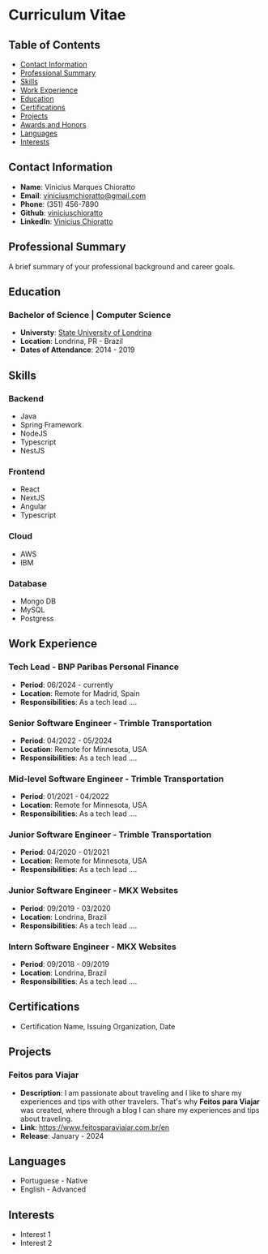 # Curriculum Vitae

## Table of Contents

- [Contact Information](#contact-information)
- [Professional Summary](#professional-summary)
- [Skills](#skills)
- [Work Experience](#work-experience)
- [Education](#education)
- [Certifications](#certifications)
- [Projects](#projects)
- [Awards and Honors](#awards-and-honors)
- [Languages](#languages)
- [Interests](#interests)

## Contact Information

- **Name**: Vinicius Marques Chioratto
- **Email**: viniciusmchioratto@gmail.com
- **Phone**: (351) 456-7890
- **Github**: [viniciuschioratto](https://github.com/viniciuschioratto)
- **LinkedIn**: [Vinicius Chioratto](https://www.linkedin.com/in/vinicius-chioratto)

## Professional Summary

A brief summary of your professional background and career goals.

## Education

### Bachelor of Science | Computer Science

- **Universty**: [State University of Londrina](https://portal.uel.br/conheca-a-uel/)
- **Location**: Londrina, PR - Brazil
- **Dates of Attendance**: 2014 - 2019

## Skills

### Backend

- Java
- Spring Framework
- NodeJS
- Typescript
- NestJS

### Frontend

- React
- NextJS
- Angular
- Typescript

### Cloud

- AWS
- IBM

### Database

- Mongo DB
- MySQL
- Postgress

## Work Experience

### Tech Lead - BNP Paribas Personal Finance

- **Period**: 06/2024 - currently
- **Location**: Remote for Madrid, Spain
- **Responsibilities**: As a tech lead ....

### Senior Software Engineer - Trimble Transportation

- **Period**: 04/2022 - 05/2024
- **Location**: Remote for Minnesota, USA
- **Responsibilities**: As a tech lead ....

### Mid-level Software Engineer - Trimble Transportation

- **Period**: 01/2021 - 04/2022
- **Location**: Remote for Minnesota, USA
- **Responsibilities**: As a tech lead ....

### Junior Software Engineer - Trimble Transportation

- **Period**: 04/2020 - 01/2021
- **Location**: Remote for Minnesota, USA
- **Responsibilities**: As a tech lead ....

### Junior Software Engineer - MKX Websites

- **Period**: 09/2019 - 03/2020
- **Location**: Londrina, Brazil
- **Responsibilities**: As a tech lead ....

### Intern Software Engineer - MKX Websites

- **Period**: 09/2018 - 09/2019
- **Location**: Londrina, Brazil
- **Responsibilities**: As a tech lead ....

## Certifications

- Certification Name, Issuing Organization, Date

## Projects

### Feitos para Viajar

- **Description**: I am passionate about traveling and I like to share my experiences and tips with other travelers. That's why **Feitos para Viajar** was created, where through a blog I can share my experiences and tips about traveling.
- **Link**: https://www.feitosparaviajar.com.br/en
- **Release**: January - 2024

## Languages

- Portuguese - Native
- English - Advanced

## Interests

- Interest 1
- Interest 2
